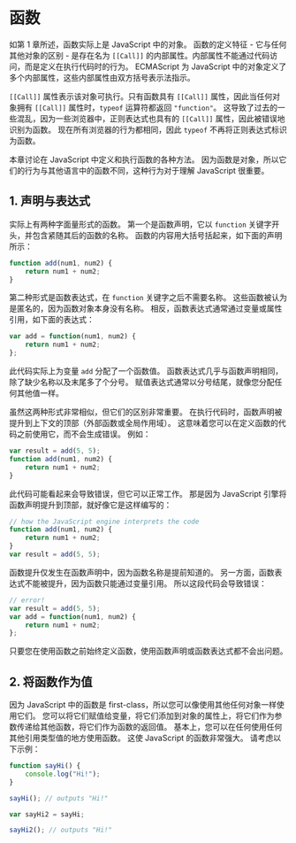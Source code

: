 # 函数

如第 1 章所述，函数实际上是 JavaScript 中的对象。 函数的定义特征 - 它与任何其他对象的区别 - 是存在名为 `[[Call]]` 的内部属性。内部属性不能通过代码访问，而是定义在执行代码时的行为。 ECMAScript 为 JavaScript 中的对象定义了多个内部属性，这些内部属性由双方括号表示法指示。

`[[Call]]` 属性表示该对象可执行。只有函数具有 `[[Call]]` 属性，因此当任何对象拥有 `[[Call]]` 属性时，`typeof` 运算符都返回 `"function"`。 这导致了过去的一些混乱，因为一些浏览器中，正则表达式也具有的 `[[Call]]` 属性，因此被错误地识别为函数。 现在所有浏览器的行为都相同，因此 `typeof` 不再将正则表达式标识为函数。

本章讨论在 JavaScript 中定义和执行函数的各种方法。 因为函数是对象，所以它们的行为与其他语言中的函数不同，这种行为对于理解 JavaScript 很重要。

## 1. 声明与表达式

实际上有两种字面量形式的函数。 第一个是函数声明，它以 `function` 关键字开头，并包含紧随其后的函数的名称。 函数的内容用大括号括起来，如下面的声明所示：

```javascript
function add(num1, num2) {
    return num1 + num2;
}
```

第二种形式是函数表达式，在 `function` 关键字之后不需要名称。 这些函数被认为是匿名的，因为函数对象本身没有名称。 相反，函数表达式通常通过变量或属性引用，如下面的表达式：

```javascript
var add = function(num1, num2) {
    return num1 + num2;
};
```

此代码实际上为变量 `add` 分配了一个函数值。 函数表达式几乎与函数声明相同，除了缺少名称以及末尾多了个分号。 赋值表达式通常以分号结尾，就像您分配任何其他值一样。

虽然这两种形式非常相似，但它们的区别非常重要。 在执行代码时，函数声明被提升到上下文的顶部（外部函数或全局作用域）。 这意味着您可以在定义函数的代码之前使用它，而不会生成错误。 例如：

```javascript
var result = add(5, 5);
function add(num1, num2) {
    return num1 + num2;
}
```

此代码可能看起来会导致错误，但它可以正常工作。 那是因为 JavaScript 引擎将函数声明提升到顶部，就好像它是这样编写的：

```javascript
// how the JavaScript engine interprets the code
function add(num1, num2) {
    return num1 + num2;
}
var result = add(5, 5);
```

函数提升仅发生在函数声明中，因为函数名称是提前知道的。 另一方面，函数表达式不能被提升，因为函数只能通过变量引用。 所以这段代码会导致错误：

```javascript
// error!
var result = add(5, 5);
var add = function(num1, num2) {
    return num1 + num2;
};
```

只要您在使用函数之前始终定义函数，使用函数声明或函数表达式都不会出问题。

## 2. 将函数作为值

因为 JavaScript 中的函数是 first-class，所以您可以像使用其他任何对象一样使用它们。 您可以将它们赋值给变量，将它们添加到对象的属性上，将它们作为参数传递给其他函数，将它们作为函数的返回值。 基本上，您可以在任何使用任何其他引用类型值的地方使用函数。 这使 JavaScript 的函数非常强大。 请考虑以下示例：

```javascript
function sayHi() {
    console.log("Hi!");
}

sayHi(); // outputs "Hi!"

var sayHi2 = sayHi;

sayHi2(); // outputs "Hi!"
```